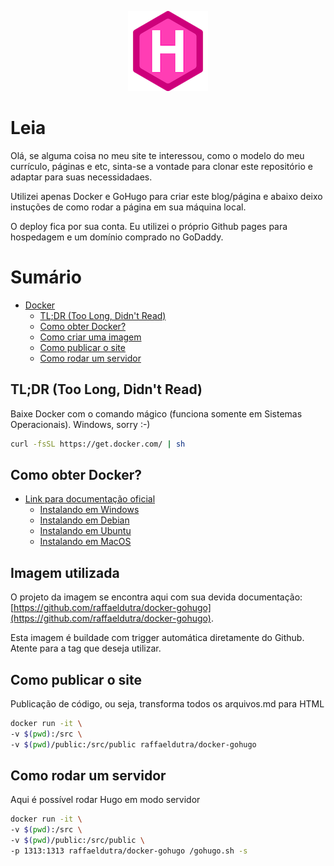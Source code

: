 <p align="center"><img src="static/gohugo.png"></p>

# Leia

Olá, se alguma coisa no meu site te interessou, como o modelo do meu currículo, páginas e etc, sinta-se a vontade para clonar este repositório e adaptar para suas necessidadaes.  

Utilizei apenas Docker e GoHugo para criar este blog/página e abaixo deixo instuções de como rodar a página em sua máquina local.

O deploy fica por sua conta. Eu utilizei o próprio Github pages para hospedagem e um domínio comprado no GoDaddy.

# Sumário

- [Docker](#docker)
    - [TL;DR (Too Long, Didn't Read)](#tldr-too-long-didnt-read)
    - [Como obter Docker?](#como-obter-docker)
    - [Como criar uma imagem](#como-criar-uma-imagem)
    - [Como publicar o site](#como-publicar-o-site)
    - [Como rodar um servidor](#como-rodar-um-servidor)

## TL;DR (Too Long, Didn't Read)

Baixe Docker com o comando mágico (funciona somente em Sistemas Operacionais). Windows, sorry :-)

```bash
curl -fsSL https://get.docker.com/ | sh
```

<a name="como-obter-docker"></a>
## Como obter Docker?

- [Link para documentação oficial](https://docs.docker.com/install/)
    - [Instalando em Windows](https://docs.docker.com/docker-for-windows/install/)
    - [Instalando em Debian](https://docs.docker.com/install/linux/docker-ce/debian/)
    - [Instalando em Ubuntu](https://docs.docker.com/install/linux/docker-ce/ubuntu/)
    - [Instalando em MacOS](https://docs.docker.com/docker-for-mac/install/)

<a name="como-criar-imagem"></a>
## Imagem utilizada

O projeto da imagem se encontra aqui com sua devida documentação: [https://github.com/raffaeldutra/docker-gohugo](https://github.com/raffaeldutra/docker-gohugo).

Esta imagem é buildade com trigger automática diretamente do Github. Atente para a tag que deseja utilizar.

<a name="como-publicar-site"></a>
## Como publicar o site

Publicação de código, ou seja, transforma todos os arquivos.md para HTML

```bash
docker run -it \
-v $(pwd):/src \
-v $(pwd)/public:/src/public raffaeldutra/docker-gohugo
```

<a name="como-rodar-um-servidor"></a>
## Como rodar um servidor

Aqui é possível rodar Hugo em modo servidor

```bash
docker run -it \
-v $(pwd):/src \
-v $(pwd)/public:/src/public \
-p 1313:1313 raffaeldutra/docker-gohugo /gohugo.sh -s
```
